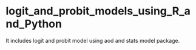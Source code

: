# logit_and_probit_models_using_R_and_Python
It includes logit and probit model using aod and stats model package.
